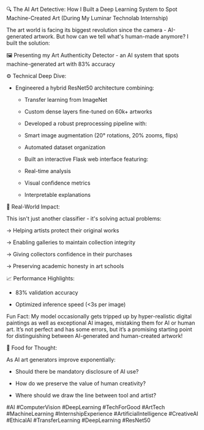 🔍 The AI Art Detective: How I Built a Deep Learning System to Spot Machine-Created Art (During My Luminar Technolab Internship)

The art world is facing its biggest revolution since the camera - AI-generated artwork. But how can we tell what's human-made anymore? I built the solution:


🖼️ Presenting my Art Authenticity Detector - an AI system that spots machine-generated art with 83% accuracy

⚙️ Technical Deep Dive:

- Engineered a hybrid ResNet50 architecture combining:

  - Transfer learning from ImageNet

  - Custom dense layers fine-tuned on 60k+ artworks

  - Developed a robust preprocessing pipeline with:

  - Smart image augmentation (20° rotations, 20% zooms, flips)

  - Automated dataset organization

  - Built an interactive Flask web interface featuring:

  - Real-time analysis

  - Visual confidence metrics

  - Interpretable explanations


🎯 Real-World Impact:

This isn't just another classifier - it's solving actual problems:

→ Helping artists protect their original works

→ Enabling galleries to maintain collection integrity

→ Giving collectors confidence in their purchases

→ Preserving academic honesty in art schools


📈 Performance Highlights:

- 83% validation accuracy

- Optimized inference speed (<3s per image)

Fun Fact: My model occasionally gets tripped up by hyper-realistic digital paintings as well as exceptional AI images, mistaking them for AI or human art. It’s not perfect and has some errors, but it’s a promising starting point for distinguishing between AI-generated and human-created artwork!


💭 Food for Thought:

As AI art generators improve exponentially:

- Should there be mandatory disclosure of AI use?

- How do we preserve the value of human creativity?

- Where should we draw the line between tool and artist?



#AI #ComputerVision #DeepLearning #TechForGood #ArtTech #MachineLearning #InternshipExperience #ArtificialIntelligence #CreativeAI #EthicalAI #TransferLearning #DeepLearning #ResNet50
